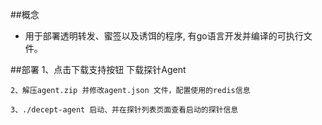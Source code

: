 ##概念
* 用于部署透明转发、蜜签以及诱饵的程序, 有go语言开发并编译的可执行文件。

##部署
	1、点击下载支持按钮 下载探针Agent
	
	2、解压agent.zip 并修改agent.json 文件，配置使用的redis信息
	
	3、./decept-agent 启动、并在探针列表页面查看启动的探针信息
